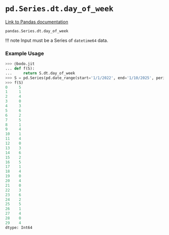 # `pd.Series.dt.day_of_week`

[Link to Pandas documentation](https://pandas.pydata.org/docs/reference/api/pandas.Series.dt.day_of_week.html#pandas.Series.dt.day_of_week)

`pandas.Series.dt.day_of_week`

!!! note
Input must be a Series of `datetime64` data.

### Example Usage

```py
>>> @bodo.jit
... def f(S):
...     return S.dt.day_of_week
>>> S = pd.Series(pd.date_range(start='1/1/2022', end='1/10/2025', periods=30))
>>> f(S)
0     5
1     1
2     4
3     0
4     3
5     6
6     2
7     5
8     1
9     4
10    1
11    4
12    0
13    3
14    6
15    2
16    5
17    1
18    4
19    0
20    4
21    0
22    3
23    6
24    2
25    5
26    1
27    4
28    0
29    4
dtype: Int64
```
